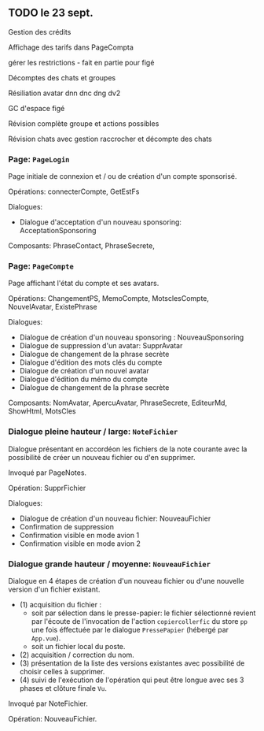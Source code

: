 ## TODO le 23 sept.
Gestion des crédits

Affichage des tarifs dans PageCompta

gérer les restrictions - fait en partie pour figé

Décomptes des chats et groupes

Résiliation avatar dnn dnc dng dv2 

GC d'espace figé

Révision complète groupe et actions possibles

Révision chats avec gestion raccrocher et décompte des chats


### Page: `PageLogin`
Page initiale de connexion et / ou de création d'un compte sponsorisé.

Opérations: connecterCompte, GetEstFs

Dialogues: 
- Dialogue d'acceptation d'un nouveau sponsoring: AcceptationSponsoring

Composants: PhraseContact, PhraseSecrete,

### Page: `PageCompte`
Page affichant l'état du compte et ses avatars.

Opérations: ChangementPS, MemoCompte, MotsclesCompte, NouvelAvatar, ExistePhrase

Dialogues:
- Dialogue de création d'un nouveau sponsoring : NouveauSponsoring
- Dialogue de suppression d'un avatar: SupprAvatar
- Dialogue de changement de la phrase secrète
- Dialogue d'édition des mots clés du compte
- Dialogue de création d'un nouvel avatar
- Dialogue d'édition du mémo du compte
- Dialogue de changement de la phrase secrète

Composants: NomAvatar, ApercuAvatar,
    PhraseSecrete, EditeurMd, ShowHtml, MotsCles

### Dialogue pleine hauteur / large: `NoteFichier`
Dialogue présentant en accordéon les fichiers de la  note courante avec la possibilité de créer un nouveau fichier ou d'en supprimer.

Invoqué par PageNotes.

Opération: SupprFichier

Dialogues:
- Dialogue de création d'un nouveau fichier: NouveauFichier
- Confirmation de suppression
- Confirmation visible en mode avion 1
- Confirmation visible en mode avion 2

### Dialogue grande hauteur / moyenne: `NouveauFichier`
Dialogue en 4 étapes de création d'un nouveau fichier ou d'une nouvelle version d'un fichier existant.
- (1) acquisition du fichier :
  - soit par sélection dans le presse-papier: le fichier sélectionné revient par l'écoute de l'invocation de l'action `copiercollerfic` du store `pp` une fois éffectuée par le dialogue `PressePapier` (hébergé par `App.vue`).
  - soit un fichier local du poste.
- (2) acquisition / correction du nom.
- (3) présentation de la liste des versions existantes avec possibilité de choisir celles à supprimer.
- (4) suivi de l'exécution de l'opération qui peut être longue avec ses 3 phases et clôture finale `Vu`.

Invoqué par NoteFichier.

Opération: NouveauFichier.

